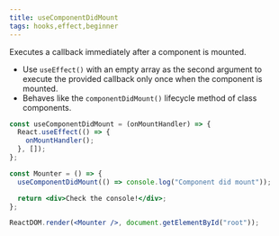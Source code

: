 ```yaml
---
title: useComponentDidMount
tags: hooks,effect,beginner
---
```


Executes a callback immediately after a component is mounted.

- Use `useEffect()` with an empty array as the second argument to execute the provided callback only once when the component is mounted.
- Behaves like the `componentDidMount()` lifecycle method of class components.

```jsx
const useComponentDidMount = (onMountHandler) => {
  React.useEffect(() => {
    onMountHandler();
  }, []);
};
```

```jsx
const Mounter = () => {
  useComponentDidMount(() => console.log("Component did mount"));

  return <div>Check the console!</div>;
};

ReactDOM.render(<Mounter />, document.getElementById("root"));
```
